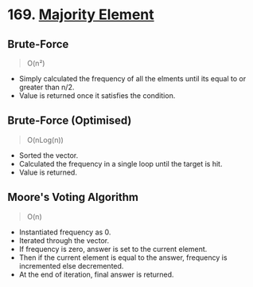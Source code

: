 # 169. [Majority Element](https://leetcode.com/problems/majority-element)

## Brute-Force
> O(n²)
- Simply calculated the frequency of all the elments until its equal to or greater than n/2.
- Value is returned once it satisfies the condition.

## Brute-Force (Optimised)
> O(nLog(n))
- Sorted the vector.
- Calculated the frequency in a single loop until the target is hit.
- Value is returned.

## Moore's Voting Algorithm
> O(n)
- Instantiated frequency as 0.
- Iterated through the vector.
- If frequency is zero, answer is set to the current element.
- Then if the current element is equal to the answer, frequency is incremented else decremented.
- At the end of iteration, final answer is returned.
